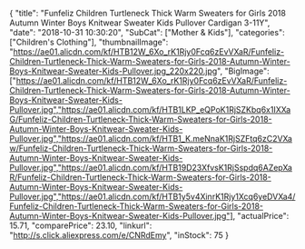 {
	"title": "Funfeliz Children Turtleneck Thick Warm Sweaters for Girls 2018 Autumn Winter Boys Knitwear Sweater Kids Pullover Cardigan 3-11Y",
	"date": "2018-10-31 10:30:20",
	"SubCat": ["Mother & Kids"],
	"categories": ["Children's Clothing"],
	"thumbnailImage": "https://ae01.alicdn.com/kf/HTB12W_6Xo_rK1Rjy0Fcq6zEvVXaR/Funfeliz-Children-Turtleneck-Thick-Warm-Sweaters-for-Girls-2018-Autumn-Winter-Boys-Knitwear-Sweater-Kids-Pullover.jpg_220x220.jpg",
	"BigImage": ["https://ae01.alicdn.com/kf/HTB12W_6Xo_rK1Rjy0Fcq6zEvVXaR/Funfeliz-Children-Turtleneck-Thick-Warm-Sweaters-for-Girls-2018-Autumn-Winter-Boys-Knitwear-Sweater-Kids-Pullover.jpg","https://ae01.alicdn.com/kf/HTB1LKP_eQPoK1RjSZKbq6x1IXXaG/Funfeliz-Children-Turtleneck-Thick-Warm-Sweaters-for-Girls-2018-Autumn-Winter-Boys-Knitwear-Sweater-Kids-Pullover.jpg","https://ae01.alicdn.com/kf/HTB1_K.meNnaK1RjSZFtq6zC2VXaw/Funfeliz-Children-Turtleneck-Thick-Warm-Sweaters-for-Girls-2018-Autumn-Winter-Boys-Knitwear-Sweater-Kids-Pullover.jpg","https://ae01.alicdn.com/kf/HTB19D23XfvsK1RjSspdq6AZepXaR/Funfeliz-Children-Turtleneck-Thick-Warm-Sweaters-for-Girls-2018-Autumn-Winter-Boys-Knitwear-Sweater-Kids-Pullover.jpg","https://ae01.alicdn.com/kf/HTB1y5v4XinrK1Rjy1Xcq6yeDVXa4/Funfeliz-Children-Turtleneck-Thick-Warm-Sweaters-for-Girls-2018-Autumn-Winter-Boys-Knitwear-Sweater-Kids-Pullover.jpg"],
	"actualPrice": 15.71,
	"comparePrice": 23.10,
	"linkurl": "http://s.click.aliexpress.com/e/CNRdEmy",
	"inStock": 75
}
